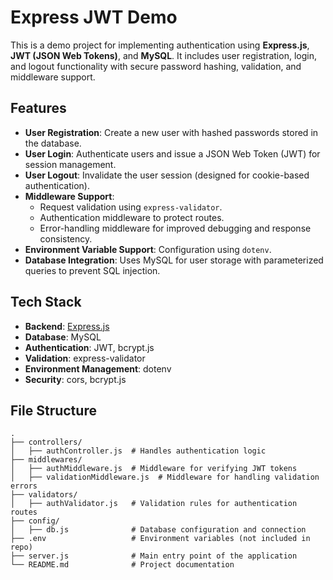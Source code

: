 # Express JWT Demo

This is a demo project for implementing authentication using **Express.js**, **JWT (JSON Web Tokens)**, and **MySQL**. It includes user registration, login, and logout functionality with secure password hashing, validation, and middleware support.

## Features

- **User Registration**: Create a new user with hashed passwords stored in the database.
- **User Login**: Authenticate users and issue a JSON Web Token (JWT) for session management.
- **User Logout**: Invalidate the user session (designed for cookie-based authentication).
- **Middleware Support**:
  - Request validation using `express-validator`.
  - Authentication middleware to protect routes.
  - Error-handling middleware for improved debugging and response consistency.
- **Environment Variable Support**: Configuration using `dotenv`.
- **Database Integration**: Uses MySQL for user storage with parameterized queries to prevent SQL injection.

## Tech Stack

- **Backend**: [Express.js](https://expressjs.com/)
- **Database**: MySQL
- **Authentication**: JWT, bcrypt.js
- **Validation**: express-validator
- **Environment Management**: dotenv
- **Security**: cors, bcrypt.js

## File Structure

```plaintext
.
├── controllers/
│   ├── authController.js  # Handles authentication logic
├── middlewares/
│   ├── authMiddleware.js  # Middleware for verifying JWT tokens
│   ├── validationMiddleware.js  # Middleware for handling validation errors
├── validators/
│   ├── authValidator.js   # Validation rules for authentication routes
├── config/
│   ├── db.js              # Database configuration and connection
├── .env                   # Environment variables (not included in repo)
├── server.js              # Main entry point of the application
└── README.md              # Project documentation
